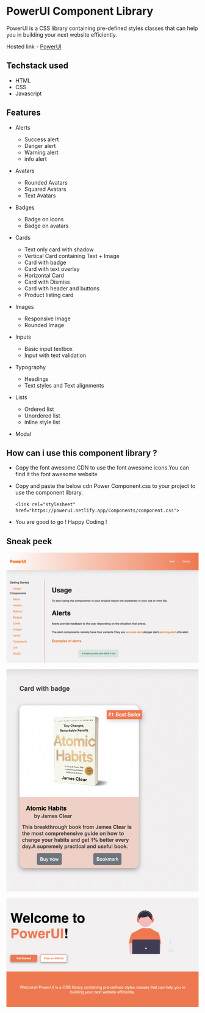 # PowerUI Component Library

PowerUI is a CSS library containing pre-defined styles classes that can help you in building your next website efficiently.

Hosted link - [PowerUI](https://powerui.netlify.app/)

## Techstack used


* HTML
* CSS
* Javascript


## Features


- Alerts

  - Success alert
  - Danger alert
  - Warning alert
  - info alert

- Avatars
   
   - Rounded Avatars
   - Squared Avatars
   - Text Avatars

- Badges

   - Badge on icons
   - Badge on avatars

- Cards
 
  - Text only card with shadow
  - Vertical Card containing Text + Image
  - Card with badge
  - Card with text overlay
  - Horizontal Card
  - Card with Dismiss
  - Card with header and buttons
  - Product listing card

- Images
  - Responsive Image
  - Rounded Image

- Inputs
  - Basic input textbox
  - Input with text validation

- Typography

  - Headings
  - Text styles and Text alignments

- Lists

  - Ordered list
  - Unordered list
  - inline style list

- Modal



## How can i use this component library ?


- Copy the font awesome CDN to use the font awesome icons.You can find it the font awesome website

- Copy and paste the below cdn Power Component.css to your project to use the component library.

      <link rel="stylesheet" href="https://powerui.netlify.app/Components/component.css">
  
- You are good to go ! Happy Coding !

## Sneak peek


![doc](/images/doc-page.png)

![doc](/images/Card-comp.png)

![doc](/images/Landing-page.png)






